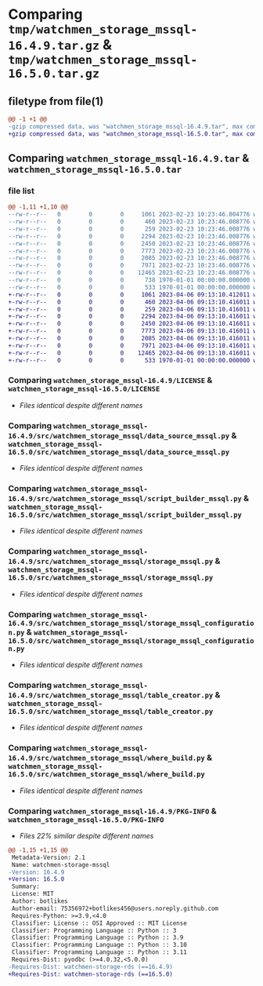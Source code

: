 # Comparing `tmp/watchmen_storage_mssql-16.4.9.tar.gz` & `tmp/watchmen_storage_mssql-16.5.0.tar.gz`

## filetype from file(1)

```diff
@@ -1 +1 @@
-gzip compressed data, was "watchmen_storage_mssql-16.4.9.tar", max compression
+gzip compressed data, was "watchmen_storage_mssql-16.5.0.tar", max compression
```

## Comparing `watchmen_storage_mssql-16.4.9.tar` & `watchmen_storage_mssql-16.5.0.tar`

### file list

```diff
@@ -1,11 +1,10 @@
--rw-r--r--   0        0        0     1061 2023-02-23 10:23:46.004776 watchmen_storage_mssql-16.4.9/LICENSE
--rw-r--r--   0        0        0      460 2023-02-23 10:23:46.008776 watchmen_storage_mssql-16.4.9/pyproject.toml
--rw-r--r--   0        0        0      259 2023-02-23 10:23:46.008776 watchmen_storage_mssql-16.4.9/src/watchmen_storage_mssql/__init__.py
--rw-r--r--   0        0        0     2294 2023-02-23 10:23:46.008776 watchmen_storage_mssql-16.4.9/src/watchmen_storage_mssql/data_source_mssql.py
--rw-r--r--   0        0        0     2450 2023-02-23 10:23:46.008776 watchmen_storage_mssql-16.4.9/src/watchmen_storage_mssql/script_builder_mssql.py
--rw-r--r--   0        0        0     7773 2023-02-23 10:23:46.008776 watchmen_storage_mssql-16.4.9/src/watchmen_storage_mssql/storage_mssql.py
--rw-r--r--   0        0        0     2085 2023-02-23 10:23:46.008776 watchmen_storage_mssql-16.4.9/src/watchmen_storage_mssql/storage_mssql_configuration.py
--rw-r--r--   0        0        0     7971 2023-02-23 10:23:46.008776 watchmen_storage_mssql-16.4.9/src/watchmen_storage_mssql/table_creator.py
--rw-r--r--   0        0        0    12465 2023-02-23 10:23:46.008776 watchmen_storage_mssql-16.4.9/src/watchmen_storage_mssql/where_build.py
--rw-r--r--   0        0        0      738 1970-01-01 00:00:00.000000 watchmen_storage_mssql-16.4.9/setup.py
--rw-r--r--   0        0        0      533 1970-01-01 00:00:00.000000 watchmen_storage_mssql-16.4.9/PKG-INFO
+-rw-r--r--   0        0        0     1061 2023-04-06 09:13:10.412011 watchmen_storage_mssql-16.5.0/LICENSE
+-rw-r--r--   0        0        0      460 2023-04-06 09:13:10.416011 watchmen_storage_mssql-16.5.0/pyproject.toml
+-rw-r--r--   0        0        0      259 2023-04-06 09:13:10.416011 watchmen_storage_mssql-16.5.0/src/watchmen_storage_mssql/__init__.py
+-rw-r--r--   0        0        0     2294 2023-04-06 09:13:10.416011 watchmen_storage_mssql-16.5.0/src/watchmen_storage_mssql/data_source_mssql.py
+-rw-r--r--   0        0        0     2450 2023-04-06 09:13:10.416011 watchmen_storage_mssql-16.5.0/src/watchmen_storage_mssql/script_builder_mssql.py
+-rw-r--r--   0        0        0     7773 2023-04-06 09:13:10.416011 watchmen_storage_mssql-16.5.0/src/watchmen_storage_mssql/storage_mssql.py
+-rw-r--r--   0        0        0     2085 2023-04-06 09:13:10.416011 watchmen_storage_mssql-16.5.0/src/watchmen_storage_mssql/storage_mssql_configuration.py
+-rw-r--r--   0        0        0     7971 2023-04-06 09:13:10.416011 watchmen_storage_mssql-16.5.0/src/watchmen_storage_mssql/table_creator.py
+-rw-r--r--   0        0        0    12465 2023-04-06 09:13:10.416011 watchmen_storage_mssql-16.5.0/src/watchmen_storage_mssql/where_build.py
+-rw-r--r--   0        0        0      533 1970-01-01 00:00:00.000000 watchmen_storage_mssql-16.5.0/PKG-INFO
```

### Comparing `watchmen_storage_mssql-16.4.9/LICENSE` & `watchmen_storage_mssql-16.5.0/LICENSE`

 * *Files identical despite different names*

### Comparing `watchmen_storage_mssql-16.4.9/src/watchmen_storage_mssql/data_source_mssql.py` & `watchmen_storage_mssql-16.5.0/src/watchmen_storage_mssql/data_source_mssql.py`

 * *Files identical despite different names*

### Comparing `watchmen_storage_mssql-16.4.9/src/watchmen_storage_mssql/script_builder_mssql.py` & `watchmen_storage_mssql-16.5.0/src/watchmen_storage_mssql/script_builder_mssql.py`

 * *Files identical despite different names*

### Comparing `watchmen_storage_mssql-16.4.9/src/watchmen_storage_mssql/storage_mssql.py` & `watchmen_storage_mssql-16.5.0/src/watchmen_storage_mssql/storage_mssql.py`

 * *Files identical despite different names*

### Comparing `watchmen_storage_mssql-16.4.9/src/watchmen_storage_mssql/storage_mssql_configuration.py` & `watchmen_storage_mssql-16.5.0/src/watchmen_storage_mssql/storage_mssql_configuration.py`

 * *Files identical despite different names*

### Comparing `watchmen_storage_mssql-16.4.9/src/watchmen_storage_mssql/table_creator.py` & `watchmen_storage_mssql-16.5.0/src/watchmen_storage_mssql/table_creator.py`

 * *Files identical despite different names*

### Comparing `watchmen_storage_mssql-16.4.9/src/watchmen_storage_mssql/where_build.py` & `watchmen_storage_mssql-16.5.0/src/watchmen_storage_mssql/where_build.py`

 * *Files identical despite different names*

### Comparing `watchmen_storage_mssql-16.4.9/PKG-INFO` & `watchmen_storage_mssql-16.5.0/PKG-INFO`

 * *Files 22% similar despite different names*

```diff
@@ -1,15 +1,15 @@
 Metadata-Version: 2.1
 Name: watchmen-storage-mssql
-Version: 16.4.9
+Version: 16.5.0
 Summary: 
 License: MIT
 Author: botlikes
 Author-email: 75356972+botlikes456@users.noreply.github.com
 Requires-Python: >=3.9,<4.0
 Classifier: License :: OSI Approved :: MIT License
 Classifier: Programming Language :: Python :: 3
 Classifier: Programming Language :: Python :: 3.9
 Classifier: Programming Language :: Python :: 3.10
 Classifier: Programming Language :: Python :: 3.11
 Requires-Dist: pyodbc (>=4.0.32,<5.0.0)
-Requires-Dist: watchmen-storage-rds (==16.4.9)
+Requires-Dist: watchmen-storage-rds (==16.5.0)
```

